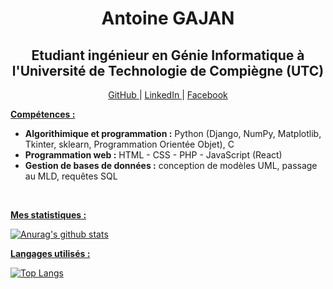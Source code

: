 <h1 align="center"> Antoine GAJAN </h1>
<h2 align="center">Etudiant ingénieur en Génie Informatique à l'Université de Technologie de Compiègne (UTC)</h2>
<p align="center">
  <a href="https://github.com/antoine-gajan/antoine-gajan">GitHub </a> |
  <a href="https://www.linkedin.com/in/antoine-gajan/">LinkedIn </a> |
  <a href="https://www.facebook.com/gajan.antoine/">Facebook </a>
</p>

<b><ins>Compétences : </ins></b>
* __Algorithimique et programmation :__ Python (Django, NumPy, Matplotlib, Tkinter, sklearn, Programmation Orientée Objet), C 
* __Programmation web :__ HTML - CSS - PHP - JavaScript (React)
* __Gestion de bases de données :__ conception de modèles UML, passage au MLD, requêtes SQL
<br>


<b> <ins>Mes statistiques : </ins></b> <br>

[![Anurag's github stats](https://github-readme-stats.vercel.app/api?username=antoine-gajan&theme=dracula&custom_title=Antoine%20Gajan's%20Stats)](https://github.com/anuraghazra/github-readme-stats)

<b> <ins>Langages utilisés : </ins></b> <br>

[![Top Langs](https://github-readme-stats.vercel.app/api/top-langs/?username=antoine-gajan&layout=compact)](https://github.com/anuraghazra/github-readme-stats)
